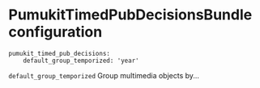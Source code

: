 PumukitTimedPubDecisionsBundle configuration
============================================

```
pumukit_timed_pub_decisions:
    default_group_temporized: 'year'
```


`default_group_temporized` Group multimedia objects by...
